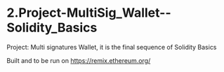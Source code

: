 # 2.Project-MultiSig_Wallet--Solidity_Basics
Project: Multi signatures Wallet, it is the final sequence of  Solidity Basics

Built and to be run on https://remix.ethereum.org/

